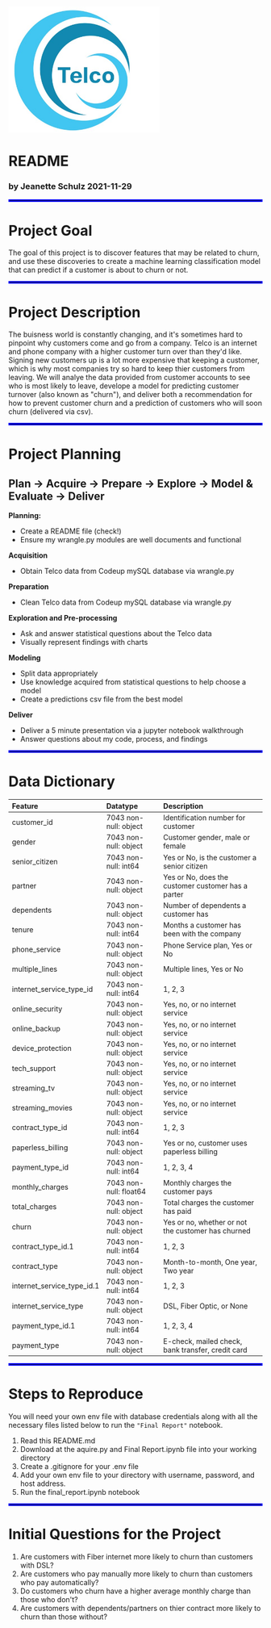 <img src="Images/telco.jpg" alt="Telco Logo" title="Telco Logo" width="300" height="250" align="center"/>
    



# README



### by Jeanette Schulz 2021-11-29

<hr style="border:2px solid blue"> </hr>

# Project Goal
The goal of this project is to discover features that may be related to churn, and use these discoveries to create a machine learning classification model that can predict if a customer is about to churn or not.




<hr style="border:2px solid blue"> </hr>

# Project Description
The buisness world is constantly changing, and it's sometimes hard to pinpoint why customers come and go from a company. Telco is an internet and phone company with a higher customer turn over than they'd like. Signing new customers up is a lot more expensive that keeping a customer, which is why most companies try so hard to keep thier customers from leaving. We will analye the data provided from customer accounts to see who is most likely to leave, develope a model for predicting customer turnover (also known as "churn"), and deliver both a recommendation for how to prevent customer churn and a prediction of customers who will soon churn (delivered via csv). 


<hr style="border:2px solid blue"> </hr>

# Project Planning
## Plan -> Acquire -> Prepare -> Explore -> Model & Evaluate -> Deliver

<b>Planning:</b>  
- Create a README file (check!)
- Ensure my wrangle.py modules are well documents and functional

<b>Acquisition </b>  
- Obtain Telco data from Codeup mySQL database via wrangle.py

<b>Preparation</b>  
- Clean Telco data from Codeup mySQL database via wrangle.py

<b>Exploration and Pre-processing</b>  
- Ask and answer statistical questions about the Telco data
- Visually represent findings with charts

<b>Modeling</b>  
- Split data appropriately 
- Use knowledge acquired from statistical questions to help choose a model
- Create a predictions csv file from the best model

<b>Deliver</b>  
- Deliver a 5 minute presentation via a jupyter notebook walkthrough 
- Answer questions about my code, process, and findings



<hr style="border:2px solid blue"> </hr>

# Data Dictionary

| Feature                    | Datatype               | Description                                                           |
|:---------------------------|:-----------------------|:----------------------------------------------------------------------|
| customer_id                | 7043 non-null: object  | Identification number for customer                 |
| gender                     | 7043 non-null: object  | Customer gender, male or female                    |
| senior_citizen             | 7043 non-null: int64   | Yes or No, is the customer a senior citizen        |
| partner                    | 7043 non-null: object  | Yes or No, does the customer customer has a parter |
| dependents                 | 7043 non-null: object  | Number of dependents a customer has                |
| tenure                     | 7043 non-null: int64   | Months a customer has been with the company        |
| phone_service              | 7043 non-null: object  | Phone Service plan, Yes or No                      |
| multiple_lines             | 7043 non-null: object  | Multiple lines, Yes or No                          |
| internet_service_type_id   | 7043 non-null: int64   | 1, 2, 3                                            |
| online_security            | 7043 non-null: object  | Yes, no, or no internet service                    |
| online_backup              | 7043 non-null: object  | Yes, no, or no internet service                    |
| device_protection          | 7043 non-null: object  | Yes, no, or no internet service                    |
| tech_support               | 7043 non-null: object  | Yes, no, or no internet service                    |
| streaming_tv               | 7043 non-null: object  | Yes, no, or no internet service                    |
| streaming_movies           | 7043 non-null: object  | Yes, no, or no internet service                    |
| contract_type_id           | 7043 non-null: int64   | 1, 2, 3                                            |
| paperless_billing          | 7043 non-null: object  | Yes or no, customer uses paperless billing         |
| payment_type_id            | 7043 non-null: int64   | 1, 2, 3, 4                                         |
| monthly_charges            | 7043 non-null: float64 | Monthly charges the customer pays                  |
| total_charges              | 7043 non-null: object  | Total charges the customer has paid                |
| churn                      | 7043 non-null: object  | Yes or no, whether or not the customer has churned |
| contract_type_id.1         | 7043 non-null: int64   | 1, 2, 3                                            |
| contract_type              | 7043 non-null: object  | Month-to-month, One year, Two year                 |
| internet_service_type_id.1 | 7043 non-null: int64   | 1, 2, 3                                            |
| internet_service_type      | 7043 non-null: object  | DSL, Fiber Optic, or None                          |
| payment_type_id.1          | 7043 non-null: int64   | 1, 2, 3, 4                                         |
| payment_type               | 7043 non-null: object  | E-check, mailed check, bank transfer, credit card  |



<hr style="border:2px solid blue"> </hr>

# Steps to Reproduce

You will need your own env file with database credentials along with all the necessary files listed below to run the `"Final Report"` notebook.

 1. Read this README.md
 2. Download at the aquire.py and Final Report.ipynb file into your working directory
 3. Create a .gitignore for your .env file
 4. Add your own env file to your directory with username, password, and host address. 
 5. Run the final_report.ipynb notebook

<hr style="border:2px solid blue"> </hr>


# Initial Questions for the Project

1. Are customers with Fiber internet more likely to churn than customers with DSL?
2. Are customers who pay manually more likely to churn than customers who pay automatically?
3. Do customers who churn have a higher average monthly charge than those who don't?
4. Are customers with dependents/partners on thier contract more likely to churn than those without?

